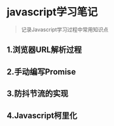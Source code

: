 # javascript学习笔记
> 记录Javascript学习过程中常用知识点

## 1.浏览器URL解析过程
## 2.手动编写Promise
## 3.防抖节流的实现
## 4.Javascript柯里化